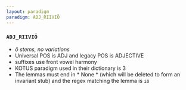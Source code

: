 ```yaml
---
layout: paradigm
paradigm: ADJ_RIIVIÖ
---
```

### ` ADJ_RIIVIÖ `

* _ö stems, no variations_
* Universal POS is ADJ and legacy POS is ADJECTIVE
* suffixes use front vowel harmony
* KOTUS paradigm used in their dictionary is 3
* The lemmas must end in * None * (which will be deleted to form an invariant stub) and the regex matching the lemma is ` iö `
